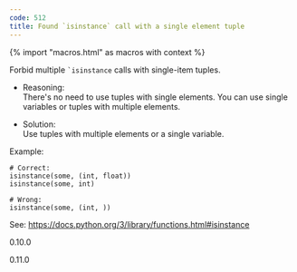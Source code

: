 ```yaml
---
code: 512
title: Found `isinstance` call with a single element tuple
---
```


{% import "macros.html" as macros with context %}

Forbid multiple `` `isinstance `` calls with single-item tuples.

  - Reasoning:  
    There's no need to use tuples with single elements. You can use
    single variables or tuples with multiple elements.

  - Solution:  
    Use tuples with multiple elements or a single variable.

Example:

    # Correct:
    isinstance(some, (int, float))
    isinstance(some, int)
    
    # Wrong:
    isinstance(some, (int, ))

See: <https://docs.python.org/3/library/functions.html#isinstance>

<div class="versionadded">

0.10.0

</div>

<div class="versionchanged">

0.11.0

</div>